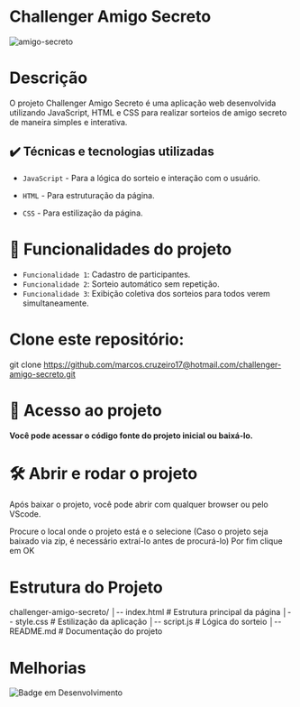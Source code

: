 # Challenger Amigo Secreto
![amigo-secreto](https://github.com/user-attachments/assets/08d60c02-73dd-4f0d-a9e2-1228881a3a1c)

# Descrição

O projeto Challenger Amigo Secreto é uma aplicação web desenvolvida utilizando JavaScript, HTML e CSS para realizar sorteios de amigo secreto de maneira simples e interativa.

## ✔️ Técnicas e tecnologias utilizadas

- ``JavaScript`` - Para a lógica do sorteio e interação com o usuário.

- ``HTML`` - Para estruturação da página.

- ``CSS`` - Para estilização da página.

# :hammer: Funcionalidades do projeto

- `Funcionalidade 1`: Cadastro de participantes.
- `Funcionalidade 2`: Sorteio automático sem repetição.
- `Funcionalidade 3`: Exibição coletiva dos sorteios para todos verem simultaneamente.

# Clone este repositório:

git clone https://github.com/marcos.cruzeiro17@hotmail.com/challenger-amigo-secreto.git


# 📁 Acesso ao projeto

**Você pode acessar o código fonte do projeto inicial ou baixá-lo.**

# 🛠️ Abrir e rodar o projeto

Após baixar o projeto, você pode abrir com qualquer browser ou pelo VScode.

Procure o local onde o projeto está e o selecione (Caso o projeto seja baixado via zip, é necessário extraí-lo antes de procurá-lo)
Por fim clique em OK

# Estrutura do Projeto

challenger-amigo-secreto/
│-- index.html  # Estrutura principal da página
│-- style.css   # Estilização da aplicação
│-- script.js   # Lógica do sorteio
│-- README.md   # Documentação do projeto

# Melhorias

![Badge em Desenvolvimento](http://img.shields.io/static/v1?label=STATUS&message=EM%20DESENVOLVIMENTO&color=GREEN&style=for-the-badge)

